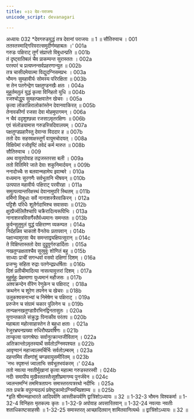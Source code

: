 ```yaml
---
title: ०३२ देव-पराजयः
unicode_script: devanagari

---
```



अध्यायः 032
*देवगरुडयुद्धं तत्र देवानां पराजयः ॥ 1 ॥
सौतिरुवाच ।	001  
ततस्तस्माद्गिरिवरात्समुदीर्णमहाबलः ।'	001a  
गरुडः पक्षिराट् तूर्णं संप्राप्तो विबुधान्प्रति ॥	001b  
तं दृष्ट्वातिबलं चैव प्राकम्पन्त सुरास्ततः ।	002a  
परस्परं च प्रत्यघ्नन्सर्वप्रहरणान्युत ॥	002b  
तत्र चासीदमेयात्मा विद्युदग्निसमप्रभः ।	003a  
भौमनः सुमहावीर्यः सोमस्य परिरक्षिता ॥	003b  
स तेन पतगेन्द्रेण पक्षतुण्डनखैः क्षतः ।	004a  
मुहूर्तमतुलं युद्धं कृत्वा विनिहतो युधि ॥	004b  
रजश्चोद्धूय सुमहत्पक्षवातेन खेचरः ।	005a  
कृत्वा लोकान्निरालोकांस्तेन देवानवाकिरत् ॥	005b  
तेनावकीर्णा रजसा देवा मोहमुपागमन् ।	006a  
न चैवं ददृशुश्छन्ना रजसाऽमृतरक्षिणः ॥	006b  
एवं संलोडयामास गरुडस्त्रिदिवालयम् ।	007a  
पक्षतुण्डप्रहारैस्तु देवान्स विददार ह ॥	007b  
ततो देवः सहस्राक्षस्तूर्णं वायुमचोदयत् ।	008a  
विक्षिपेमां रजोवृष्टिं तवेदं कर्म मारुत ॥	008b  
सौतिरुवाच ।	009  
अथ वायुरपोवाह तद्रजस्तरसा बली ।	009a  
ततो वितिमिरे जाते देवाः शकुनिमार्दयन् ॥	009b  
ननादोच्चैः स बलवान्महामेघ इवाम्बरे ।	010a  
वध्यमानः सुरगणैः सर्वभूतानि भीषयन् ॥	010b  
उत्पपात महावीर्यः पक्षिराट् परवीरहा ।	011a  
समुत्पत्यान्तरिक्षस्थं देवानामुपरि स्थितम् ॥	011b  
वर्मिणो विबुधाः सर्वे नानाशस्त्रैरवाकिरन् ।	012a  
पट्टिशैः परिधैः शूलैर्गदाभिश्च सवासवाः ॥	012b  
क्षुरप्रैर्ज्वलितैश्चापि चक्रैरादित्यरूपिभिः ।	013a  
नानाशस्त्रविसर्गैस्तैर्वध्यमानः समन्ततः ॥	013b  
कुर्वन्सुतुमुलं युद्धं पक्षिराण्ण व्यकम्पत ।	014a  
निर्दहन्निव चाकाशे वैनतेयः प्रतापवान् ।	014b  
पक्षाभ्यामुरसा चैव समन्ताद्व्यक्षिपत्सुरान् ॥	014c  
ते विक्षिप्तास्ततो देवा दुद्रुवुर्गरुडार्दिताः ।	015a  
नखतुण्डक्षताश्चैव सुस्रुवुः शोणितं बहु ॥	015b  
साध्याः प्राचीं सगन्धर्वा वसवो दक्षिणां दिशम् ।	016a  
प्रजग्मुः सहिता रुद्राः पतगेन्द्रप्रधर्षिताः ॥	016b  
दिशं प्रतीचीमादित्या नासत्यावुत्तरां दिशम् ।	017a  
मुहुर्मुहुः प्रेक्षमाणा युध्यमानं महौजसः ॥	017b  
अश्वक्रन्देन वीरेण रेणुकेन च पक्षिराट् ।	018a  
क्रथनेन च शूरेण तपनेन च खेचरः ॥	018b  
उलूकश्वसनाभ्यां च निमेषेण च पक्षिराट् ।	019a  
प्ररुजेन च संग्रामं चकार पुलिनेन च ॥	019b  
तान्पक्षनखतुण्डाग्रैरभिनद्विनतासुतः ।	020a  
युगान्तकाले संक्रुद्धः पिनाकीव परंतप ॥	020b  
महाबला महोत्साहास्तेन ते बहुधा क्षताः ।	021a  
रेजुरभ्रघनप्रख्या रुधिरौघप्रवर्षिणः ॥	021b  
तान्कृत्वा पतगश्रेष्ठः सर्वानुत्क्रान्तजीवितान् ।	022a  
अतिक्रान्तोऽमृतस्यार्थे सर्वतोऽग्निमपश्यत ॥	022b  
आवृण्वानं महाज्वालमर्चिर्भिः सर्वतोऽम्बरम् ।	023a  
दहन्तमिव तीक्ष्णांशुं चण्डवायुसमीरितम् ॥	023b  
`नभः स्पृशन्तं ज्वालाभिः सर्वभूतभयंकरम् ।'	024a  
ततो नवत्या नवतीर्मुखानां कृत्वा महात्मा गरुडस्तरस्वी ।	024b  
नदीः समापीय मुखैस्ततस्तैःसुशीघ्रमागम्य पुनर्जवेन ॥	024c  
ज्वलन्तमग्निं तममित्रतापनः समास्तरत्पत्ररथो नदीभिः ।	025a  
ततः प्रचक्रे वपुरन्यदल्पं प्रवेष्टुकामोऽग्निमभिप्रशाम्य ॥ ॥	025b  
*इति श्रीमन्महाभारते आदिपर्वणि आस्तीकपर्वणि द्वात्रिंशोऽध्यायः ॥ 32 ॥
1-32-3 भौमनः विश्वकर्मा ॥ 1-32-4 विनिहतः मृतकल्पः कृतः ॥ 1-32-9 अपोवाह अपसारितवान् ॥ 1-32-24 नवत्याः नवतीः शताधिकाष्टसाहस्रीः ॥ 1-32-25 समास्तरत् आच्छादितवान् शामितवानित्यर्थः ॥ द्वात्रिंशोऽध्यायः ॥ 32 ॥